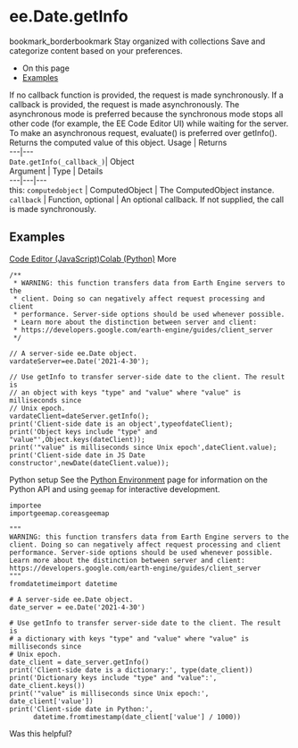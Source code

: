  
#  ee.Date.getInfo
bookmark_borderbookmark Stay organized with collections  Save and categorize content based on your preferences.
  * On this page
  * [Examples](https://developers.google.com/earth-engine/apidocs/ee-date-getinfo#examples)


If no callback function is provided, the request is made synchronously. If a callback is provided, the request is made asynchronously.
The asynchronous mode is preferred because the synchronous mode stops all other code (for example, the EE Code Editor UI) while waiting for the server. To make an asynchronous request, evaluate() is preferred over getInfo().
Returns the computed value of this object.
Usage | Returns  
---|---  
`Date.getInfo(_callback_)`|  Object  
Argument | Type | Details  
---|---|---  
this: `computedobject` | ComputedObject | The ComputedObject instance.  
`callback` | Function, optional | An optional callback. If not supplied, the call is made synchronously.  
## Examples
[Code Editor (JavaScript)](https://developers.google.com/earth-engine/apidocs/ee-date-getinfo#code-editor-javascript-sample)[Colab (Python)](https://developers.google.com/earth-engine/apidocs/ee-date-getinfo#colab-python-sample) More
```
/**
 * WARNING: this function transfers data from Earth Engine servers to the
 * client. Doing so can negatively affect request processing and client
 * performance. Server-side options should be used whenever possible.
 * Learn more about the distinction between server and client:
 * https://developers.google.com/earth-engine/guides/client_server
 */

// A server-side ee.Date object.
vardateServer=ee.Date('2021-4-30');

// Use getInfo to transfer server-side date to the client. The result is
// an object with keys "type" and "value" where "value" is milliseconds since
// Unix epoch.
vardateClient=dateServer.getInfo();
print('Client-side date is an object',typeofdateClient);
print('Object keys include "type" and "value"',Object.keys(dateClient));
print('"value" is milliseconds since Unix epoch',dateClient.value);
print('Client-side date in JS Date constructor',newDate(dateClient.value));
```
Python setup
See the [ Python Environment](https://developers.google.com/earth-engine/guides/python_install) page for information on the Python API and using `geemap` for interactive development.
```
importee
importgeemap.coreasgeemap
```
```
"""
WARNING: this function transfers data from Earth Engine servers to the
client. Doing so can negatively affect request processing and client
performance. Server-side options should be used whenever possible.
Learn more about the distinction between server and client:
https://developers.google.com/earth-engine/guides/client_server
"""
fromdatetimeimport datetime

# A server-side ee.Date object.
date_server = ee.Date('2021-4-30')

# Use getInfo to transfer server-side date to the client. The result is
# a dictionary with keys "type" and "value" where "value" is milliseconds since
# Unix epoch.
date_client = date_server.getInfo()
print('Client-side date is a dictionary:', type(date_client))
print('Dictionary keys include "type" and "value":', date_client.keys())
print('"value" is milliseconds since Unix epoch:', date_client['value'])
print('Client-side date in Python:',
      datetime.fromtimestamp(date_client['value'] / 1000))
```

Was this helpful?
